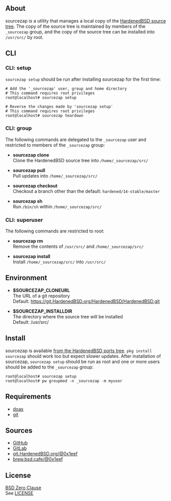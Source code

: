 ## About

sourcezap is a utility that manages a local copy of the
[HardenedBSD source tree](https://git.HardenedBSD.org/HardenedBSD/HardenedBSD).
The copy of the source tree is maintained by members of
the `_sourcezap` group, and the copy of the source tree
can be installed into `/usr/src/` by root.

## CLI

### CLI: setup

`sourcezap setup` should be run after installing sourcezap for
the first time:

    # Add the '_sourcezap' user, group and home directory
    # This command requires root privileges
    root@localhost# sourcezap setup

    # Reverse the changes made by 'sourcezap setup'
    # This command requires root privileges
    root@localhost# sourcezap teardown

### CLI: group

The following commands are delegated to the `_sourcezap` user and
restricted to members of the `_sourcezap` group:

* **sourcezap clone** <br>
Clone the HardenedBSD source tree into `/home/_sourcezap/src/` <br>

* **sourcezap pull** <br>
Pull updates into `/home/_sourcezap/src/` <br>

* **sourcezap checkout** <br>
Checkout a branch other than the default: `hardened/14-stable/master` <br>

* **sourcezap sh** <br>
Run `/bin/sh` within `/home/_sourcezap/src/` <br>

### CLI: superuser

The following commands are restricted to root:

* **sourcezap rm** <br>
Remove the contents of `/usr/src/` and `/home/_sourcezap/src/` <br>

* **sourcezap install** <br>
Install `/home/_sourcezap/src/` into `/usr/src/` <br>

## Environment

* __$SOURCEZAP\_CLONEURL__ <br>
  The URL of a git repository  <br>
  Default: https://git.HardenedBSD.org/HardenedBSD/HardenedBSD.git

* __$SOURCEZAP\_INSTALLDIR__ <br>
  The directory where the source tree will be installed <br>
  Default: /usr/src/

## Install

sourcezap is available
[from the HardenedBSD ports tree](https://git.HardenedBSD.org/HardenedBSD/ports/-/tree/HardenedBSD/main/hardenedbsd/sourcezap).
`pkg install sourcezap` should work too but expect slower updates. After installation
of sourcezap, `sourcezap setup` should be run as root and one or more users should
be added to the `_sourcezap` group:

    root@localhost# sourcezap setup
    root@localhost# pw groupmod -n _sourcezap -m myuser

## Requirements

* [doas](https://man.openbsd.org/doas)
* [git](https://www.man7.org/linux/man-pages/man1/git.1.html)

## Sources

* [GitHub](https://github.com/0x1eef/sourcezap)
* [GitLab](https://gitlab.com/0x1eef/sourcezap)
* [git.HardenedBSD.org/@0x1eef](https://git.HardenedBSD.org/0x1eef/sourcezap)
* [brew.bsd.cafe/@0x1eef](https://brew.bsd.cafe/0x1eef/sourcezap)

## License

[BSD Zero Clause](https://choosealicense.com/licenses/0bsd/) <br>
See [LICENSE](./LICENSE)
